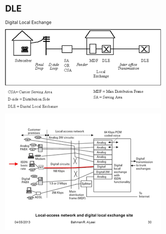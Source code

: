# DLE


Digital Local Exchange

![](./images/15007989.png?width=481)

![](./images/15007995.png?width=495)

